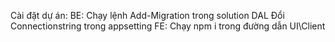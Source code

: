 Cài đặt dự án:
BE: Chạy lệnh Add-Migration trong solution DAL 
Đổi Connectionstring trong appsetting
FE: Chạy npm i trong đường dẫn UI\Client
